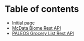 # Table of contents

* [Initial page](README.md)
* [McData Biome Rest API](https://api.sheety.co/2038ea59d35e3cf806679a2706330dc9/mcDataBiome/mcd)
* [PALEOS Grocery List Rest API](https://api.sheety.co/2038ea59d35e3cf806679a2706330dc9/mcDataBiome/mcd)

